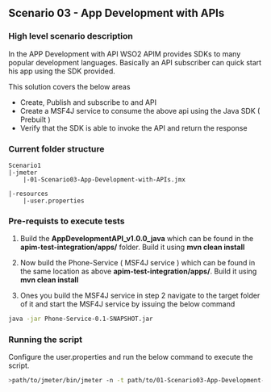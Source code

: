 ## Scenario 03 - App Development with APIs

### High level scenario description
In the APP Development with API WSO2 APIM provides SDKs to many popular development languages. Basically an API subscriber can quick start his app using the SDK provided.

This solution covers the below areas
* Create, Publish and subscribe to and API 
* Create a MSF4J service to consume the above api using the Java SDK ( Prebuilt ) 
* Verify that the SDK is able to invoke the API and return the response 

### Current folder structure
```
Scenario1
|-jmeter
    |-01-Scenario03-App-Development-with-APIs.jmx

|-resources
    |-user.properties

```
### Pre-requists to execute tests
1. Build the **AppDevelopmentAPI_v1.0.0_java** which can be found in the **apim-test-integration/apps/** folder. Build it using **mvn clean install**

2. Now build the Phone-Service ( MSF4J service ) which can be found in the same location as above **apim-test-integration/apps/**. Build it using **mvn clean install**
3. Ones you build the MSF4J service in step 2 navigate to the target folder of it and start the MSF4J service by issuing the below command
```sh
java -jar Phone-Service-0.1-SNAPSHOT.jar 
```

### Running the script
Configure the user.properties and run the below command to execute the script.

```sh
>path/to/jmeter/bin/jmeter -n -t path/to/01-Scenario03-App-Development-with-APIs.jmx -p path/to/user.properties -l xxxx.jtl
```

